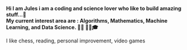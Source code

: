 <b>Hi I am Jules i  am a coding and science lover who like to build amazing  stuff...🧠</b><br>
<b>My current interest area are : Algorithms, Mathematics, Machine Learning, and Data Science. 👨‍💻 👨‍👊🎓</b>
<p>I like chess, reading, personal improvement, video games</p>
